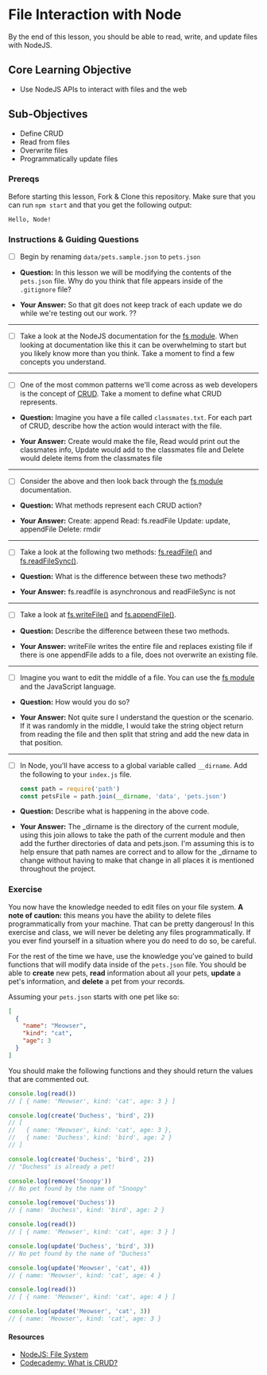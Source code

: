 # File Interaction with Node

By the end of this lesson, you should be able to read, write, and update files with NodeJS.

## Core Learning Objective

*	Use NodeJS APIs to interact with files and the web

## Sub-Objectives

* Define CRUD
* Read from files
* Overwrite files
* Programmatically update files

### Prereqs

Before starting this lesson, Fork & Clone this repository. Make sure that you can run `npm start` and that you get the following output:
```
Hello, Node!
```

### Instructions & Guiding Questions

- [ ] Begin by renaming `data/pets.sample.json` to `pets.json`

* **Question:** In this lesson we will be modifying the contents of the `pets.json` file. Why do you think that file appears inside of the `.gitignore` file?

* **Your Answer:** So that git does not keep track of each update we do while we're testing out our work. ??

---

- [ ] Take a look at the NodeJS documentation for the [fs module](https://nodejs.org/api/fs.html). When looking at documentation like this it can be overwhelming to start but you likely know more than you think. Take a moment to find a few concepts you understand.

---

- [ ] One of the most common patterns we'll come across as web developers is the concept of [CRUD](https://www.codecademy.com/articles/what-is-crud). Take a moment to define what CRUD represents.

* **Question:** Imagine you have a file called `classmates.txt`. For each part of CRUD, describe how the action would interact with the file.

* **Your Answer:** Create would make the file, Read would print out the classmates info, Update would add to the classmates file and Delete would delete items from the classmates file

---

- [ ] Consider the above and then look back through the [fs module](https://nodejs.org/api/fs.html) documentation.

* **Question:** What methods represent each CRUD action?

* **Your Answer:** Create: append Read: fs.readFile  Update: update, appendFile  Delete: rmdir

---

- [ ] Take a look at the following two methods: [fs.readFile()](https://nodejs.org/api/fs.html#fs_fs_readfile_path_options_callback) and [fs.readFileSync()](https://nodejs.org/api/fs.html#fs_fs_readfilesync_path_options).

* **Question:** What is the difference between these two methods?

* **Your Answer:** fs.readfile is asynchronous and readFileSync is not

---

- [ ] Take a look at [fs.writeFile()](https://nodejs.org/api/fs.html#fs_fs_writefile_file_data_options_callback) and [fs.appendFile()](https://nodejs.org/api/fs.html#fs_fs_appendfile_path_data_options_callback).

* **Question:** Describe the difference between these two methods.

* **Your Answer:**
writeFile writes the entire file and replaces existing file if there is one appendFile adds to a file, does not overwrite an existing file.

---

- [ ] Imagine you want to edit the middle of a file. You can use the [fs module](https://nodejs.org/api/fs.html) and the JavaScript language.

* **Question:** How would you do so?

* **Your Answer:**  Not quite sure I understand the question or the scenario. If it was randomly in the middle, I would take the string object return from reading the file and then split that string and add the new data in that position. 

---

- [ ] In Node, you'll have access to a global variable called `__dirname`. Add the following to your `index.js` file.
  ```js
  const path = require('path')
  const petsFile = path.join(__dirname, 'data', 'pets.json')
  ```

* **Question:** Describe what is happening in the above code.

* **Your Answer:** The _dirname is the directory of the current module, using this join allows to take the path of the current module and then add the further directories of data and pets.json. I'm assuming this is to help ensure that path names are correct and to allow for the _dirname to change without having to make that change in all places it is mentioned throughout the project.

### Exercise

You now have the knowledge needed to edit files on your file system. **A note of caution:** this means you have the ability to delete files programmatically from your machine. That can be pretty dangerous! In this exercise and class, we will never be deleting any files programmatically. If you ever find yourself in a situation where you do need to do so, be careful.

For the rest of the time we have, use the knowledge you've gained to build functions that will modify data inside of the `pets.json` file. You should be able to **create** new pets, **read** information about all your pets, **update** a pet's information, and **delete** a pet from your records.

Assuming your `pets.json` starts with one pet like so:

```json
[
  {
    "name": "Meowser",
    "kind": "cat",
    "age": 3
  }
]
```

You should make the following functions and they should return the values that are commented out.

```js
console.log(read())
// [ { name: 'Meowser', kind: 'cat', age: 3 } ]

console.log(create('Duchess', 'bird', 2))
// [
//   { name: 'Meowser', kind: 'cat', age: 3 },
//   { name: 'Duchess', kind: 'bird', age: 2 }
// ]

console.log(create('Duchess', 'bird', 2))
// "Duchess" is already a pet!

console.log(remove('Snoopy'))
// No pet found by the name of "Snoopy"

console.log(remove('Duchess'))
// { name: 'Duchess', kind: 'bird', age: 2 }

console.log(read())
// [ { name: 'Meowser', kind: 'cat', age: 3 } ]

console.log(update('Duchess', 'bird', 3))
// No pet found by the name of "Duchess"

console.log(update('Meowser', 'cat', 4))
// { name: 'Meowser', kind: 'cat', age: 4 }

console.log(read())
// [ { name: 'Meowser', kind: 'cat', age: 4 } ]

console.log(update('Meowser', 'cat', 3))
// { name: 'Meowser', kind: 'cat', age: 3 }
```

#### Resources

* [NodeJS: File System](https://nodejs.org/api/fs.html)
* [Codecademy: What is CRUD?](https://www.codecademy.com/articles/what-is-crud)